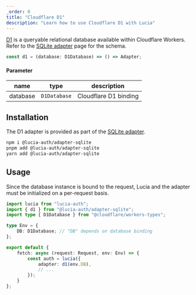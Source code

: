 ```yaml
---
_order: 0
title: "Cloudflare D1"
description: "Learn how to use Cloudflare D1 with Lucia"
---
```


[D1](https://developers.cloudflare.com/d1/) is a queryable relational database available within Cloudflare Workers. Refer to the [SQLite adapter](/adapters/sqlite) page for the schema.

```ts
const d1 = (database: D1Database) => () => Adapter;
```

#### Parameter

| name     | type         | description           |
| -------- | ------------ | --------------------- |
| database | `D1Database` | Cloudflare D1 binding |

## Installation

The D1 adapter is provided as part of the [SQLite adapter](/adapters/sqlite).

```bash
npm i @lucia-auth/adapter-sqlite
pnpm add @lucia-auth/adapter-sqlite
yarn add @lucia-auth/adapter-sqlite
```

## Usage

Since the database instance is bound to the request, Lucia and the adapter must be initialized on a per-request basis.

```ts
import lucia from "lucia-auth";
import { d1 } from "@lucia-auth/adapter-sqlite";
import type { D1Database } from "@cloudflare/workers-types";

type Env = {
	DB: D1Database; // "DB" depends on database binding
};

export default {
	fetch: async (request: Request, env: Env) => {
		const auth = lucia({
			adapter: d1(env.DB),
            // ...
		});
	}
};
```
